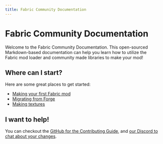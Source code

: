 ```yaml
---
title: Fabric Community Documentation
---
```


# Fabric Community Documentation

Welcome to the Fabric Community Documentation. This open-sourced Markdown-based documentation can
help you learn how to utilize the Fabric mod loader and community made libraries to make your mod!

## Where can I start?

Here are some great places to get started:

- [Making your first Fabric mod](your-first-mod)
- [Migrating from Forge](migrating-from-forge)
- [Making textures](textures)

## I want to help!

You can checkout the [GitHub for the Contributing Guide](/contributing/editing), and [our Discord to chat about your changes](https://discord.gg/X4YYb96Aj5).
